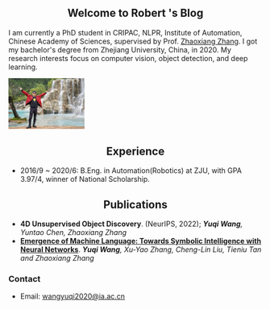 ## <center>Welcome to Robert 's Blog<center>

I am currently a PhD student in CRIPAC, NLPR, Institute of Automation, Chinese Academy of Sciences, supervised by Prof. [Zhaoxiang Zhang](https://zhaoxiangzhang.net). I got my bachelor's degree from Zhejiang University, China, in 2020. My research interests focus on computer vision, object detection, and deep learning.

<img src="./img/wyq.jpeg" width="30%"> 

## <center>Experience<center>
- 2016/9 ~ 2020/6: B.Eng. in Automation(Robotics) at ZJU, with GPA 3.97/4, winner of National Scholarship.

## <center>Publications<center>
- **4D Unsupervised Object Discovery**. (NeurIPS, 2022); ***Yuqi Wang**, Yuntao Chen, Zhaoxiang Zhang*
​
- [**Emergence of Machine Language: Towards Symbolic Intelligence with Neural Networks**](https://arxiv.org/pdf/2201.05489.pdf). ***Yuqi Wang**, Xu-Yao Zhang, Cheng-Lin Liu, Tieniu Tan and Zhaoxiang Zhang*

### Contact
- Email: wangyuqi2020@ia.ac.cn